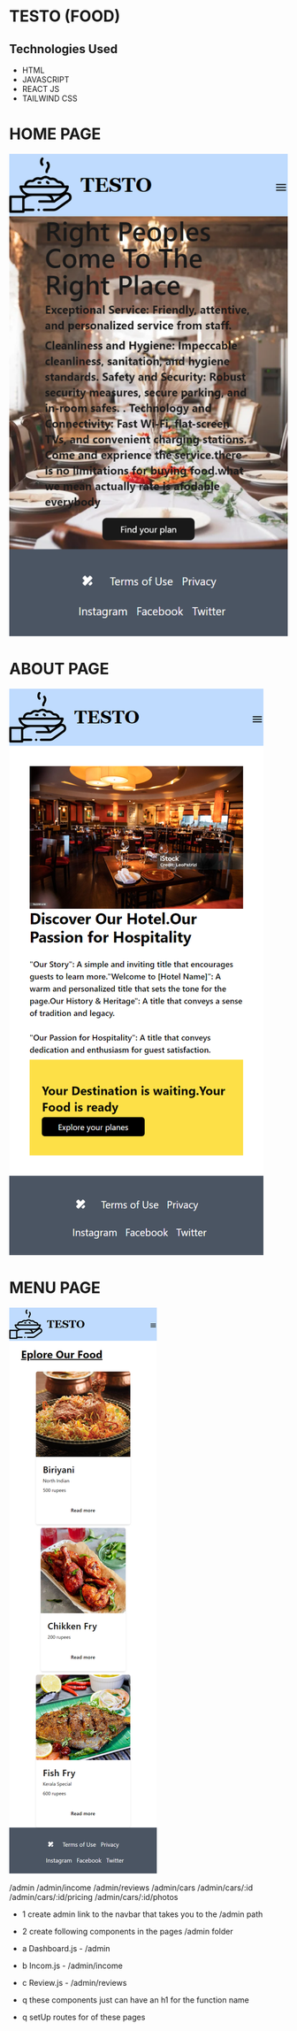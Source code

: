 # TESTO (FOOD)
## Technologies Used
- HTML
- JAVASCRIPT
- REACT JS
- TAILWIND CSS

#  HOME PAGE
![Homepage](./HomePage.png)
# ABOUT PAGE
![Aboutpage](./AboutPage.png)
# MENU PAGE
![Menupage](./MenuPage.png) 

/admin
/admin/income
/admin/reviews
/admin/cars
/admin/cars/:id
/admin/cars/:id/pricing
/admin/cars/:id/photos
- 1 create admin link to the navbar that takes you to the /admin path
- 2 create following components in the pages /admin folder
- a Dashboard.js - /admin
- b Incom.js  - /admin/income
- c Review.js - /admin/reviews

 - q these components just can have an h1 for the function name 
 - q setUp routes for of these pages